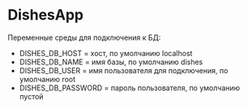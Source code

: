 # DishesApp


Переменные среды для подключения к БД:

- DISHES_DB_HOST = хост, по умолчанию localhost
- DISHES_DB_NAME = имя базы, по умолчанию dishes
- DISHES_DB_USER = имя пользователя для подключения, по умолчанию root
- DISHES_DB_PASSWORD = пароль пользователя, по умолчанию пустой


